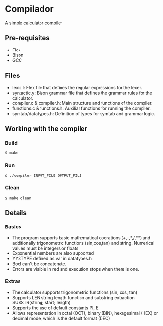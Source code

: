 # Compilador
A simple calculator compiler

## Pre-requisites
- Flex
- Bison
- GCC

## Files
- lexic.l: Flex file that defines the regular expressions for the lexer.
- syntactic.y: Bison grammar file that defines the grammar rules for the calculator.
- compiler.c & compiler.h: Main structure and functions of the compiler.
- functions.c & functions.h: Auxiliar functions for running the compiler.
- symtab/datatypes.h: Definition of types for symtab and grammar logic.

## Working with the compiler
### Build

`$ make`

### Run

`$ ./compiler INPUT_FILE OUTPUT_FILE`

### Clean

`$ make clean`

## Details
### Basics
- The program supports basic mathematical operations (+,-,*,/,**) and additionally trigonometric functions (sin,cos,tan) and string. Numerical values must be integers or floats
- Exponential numbers are also supported
- YYSTYPE defined as var in datatypes.h
- Bool can't be concatenate.
- Errors are visible in red and execution stops when there is one.

### Extras
- The calculator supports trigonometric functions (sin, cos, tan)
- Supports LEN string length function and substring extraction SUBSTR(string; start; length)
- Supports the use of default constants PI, E
- Allows representation in octal (OCT), binary (BIN), hexagesimal (HEX) or decimal mode, which is the default format (DEC)

